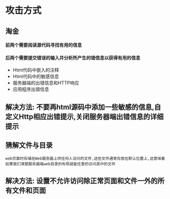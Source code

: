 # 攻击方式

## 淘金

#### 前两个需要阅读源代码寻找有用的信息

#### 后两个需要提交错误的输入并分析所产生的错信息以获得有用的信息

* Html代码中嵌入的注释
* Html代码中的敏感信息
* 服务器端的出错信息和HTTP响应
* 应用程序出错信息

## 解决方法: 不要再html源码中添加一些敏感的信息,自定义Http相应出错提示,关闭服务器端出错信息的详细提示

## 猜解文件与目录

```web页面时存储在Web服务器上供任何人访问的文件,这些文件通常存放在默认位置上,这意味着如果我们清楚服务器端web目录的布局就能任意的访问其中的文件```

## 解决方法: 设置不允许访问除正常页面和文件一外的所有文件和页面